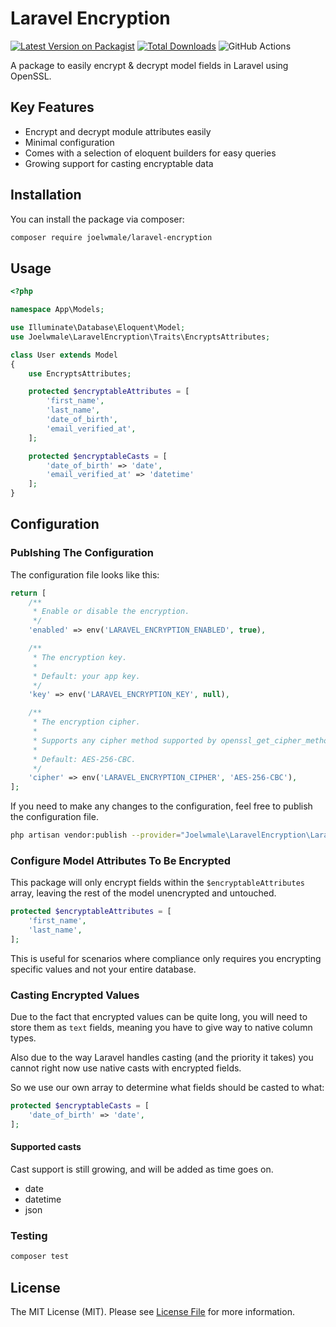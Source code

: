 # Laravel Encryption

[![Latest Version on Packagist](https://img.shields.io/packagist/v/joelwmale/laravel-encryption.svg?style=flat-square)](https://packagist.org/packages/joelwmale/laravel-encryption)
[![Total Downloads](https://img.shields.io/packagist/dt/joelwmale/laravel-encryption.svg?style=flat-square)](https://packagist.org/packages/joelwmale/laravel-encryption)
![GitHub Actions](https://github.com/joelwmale/laravel-encryption/actions/workflows/main.yml/badge.svg)

A package to easily encrypt & decrypt model fields in Laravel using OpenSSL.

## Key Features

- Encrypt and decrypt module attributes easily
- Minimal configuration
- Comes with a selection of eloquent builders for easy queries
- Growing support for casting encryptable data

## Installation

You can install the package via composer:

```bash
composer require joelwmale/laravel-encryption
```

## Usage

```php
<?php

namespace App\Models;

use Illuminate\Database\Eloquent\Model;
use Joelwmale\LaravelEncryption\Traits\EncryptsAttributes;

class User extends Model
{
    use EncryptsAttributes;

    protected $encryptableAttributes = [
        'first_name',
        'last_name',
        'date_of_birth',
        'email_verified_at',
    ];

    protected $encryptableCasts = [
        'date_of_birth' => 'date',
        'email_verified_at' => 'datetime'
    ];
}
```

## Configuration

### Publshing The Configuration

The configuration file looks like this:

```php
return [
    /**
     * Enable or disable the encryption.
     */
    'enabled' => env('LARAVEL_ENCRYPTION_ENABLED', true),

    /**
     * The encryption key.
     *
     * Default: your app key.
     */
    'key' => env('LARAVEL_ENCRYPTION_KEY', null),

    /**
     * The encryption cipher.
     *
     * Supports any cipher method supported by openssl_get_cipher_methods().
     *
     * Default: AES-256-CBC.
     */
    'cipher' => env('LARAVEL_ENCRYPTION_CIPHER', 'AES-256-CBC'),
];
```

If you need to make any changes to the configuration, feel free to publish the configuration file.

```sh
php artisan vendor:publish --provider="Joelwmale\LaravelEncryption\LaravelEncryptionServiceProvider"
```

### Configure Model Attributes To Be Encrypted

This package will only encrypt fields within the `$encryptableAttributes` array, leaving the rest of the model unencrypted and untouched.

```php
protected $encryptableAttributes = [
    'first_name',
    'last_name',
];
```

This is useful for scenarios where compliance only requires you encrypting specific values and not your entire database.

### Casting Encrypted Values

Due to the fact that encrypted values can be quite long, you will need to store them as `text` fields, meaning you have to give way to native column types.

Also due to the way Laravel handles casting (and the priority it takes) you cannot right now use native casts with encrypted fields.

So we use our own array to determine what fields should be casted to what:

```php
protected $encryptableCasts = [
    'date_of_birth' => 'date',
];
```

#### Supported casts

Cast support is still growing, and will be added as time goes on. 

- date
- datetime
- json

### Testing

```bash
composer test
```

## License

The MIT License (MIT). Please see [License File](LICENSE.md) for more information.
